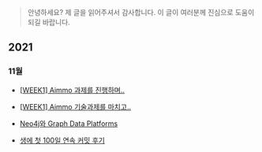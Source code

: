 > 안녕하세요? 제 글을 읽어주셔서 감사합니다. 이 글이 여러분께 진심으로 도움이 되길 바랍니다.

## 2021

### 11월

- [[WEEK1] Aimmo 과제를 진행하며..](https://medium.com/@godtaehee/week1-aimmo-%EA%B3%BC%EC%A0%9C%EB%A5%BC-%EC%A7%84%ED%96%89%ED%95%98%EB%A9%B0-b5a5476c85cc)

- [[WEEK1] Aimmo 기술과제를 마치고..](https://medium.com/@godtaehee/week1-aimmo-%EA%B8%B0%EC%88%A0%EA%B3%BC%EC%A0%9C%EB%A5%BC-%EB%A7%88%EC%B9%98%EA%B3%A0-67fffb08b47b)

- [Neo4j와 Graph Data Platforms](https://medium.com/@godtaehee/439fe012aaa4)

- [생에 첫 100일 연속 커밋 후기](https://medium.com/@godtaehee/%EC%83%9D%EC%97%90-%EC%B2%AB-100%EC%9D%BC-%EC%97%B0%EC%86%8D-%EC%BB%A4%EB%B0%8B-%ED%9B%84%EA%B8%B0-85ed6cd94f17)
